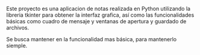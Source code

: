 Este proyecto es una aplicacion de notas realizada en Python utilizando la libreria tkinter para obtener la interfaz 
grafica, así como las funcionalidades básicas como cuadro de mensaje y ventanas de apertura y guardado de archivos.

Se busca mantener en la funcionalidad mas básica, para mantenerlo siemple.
